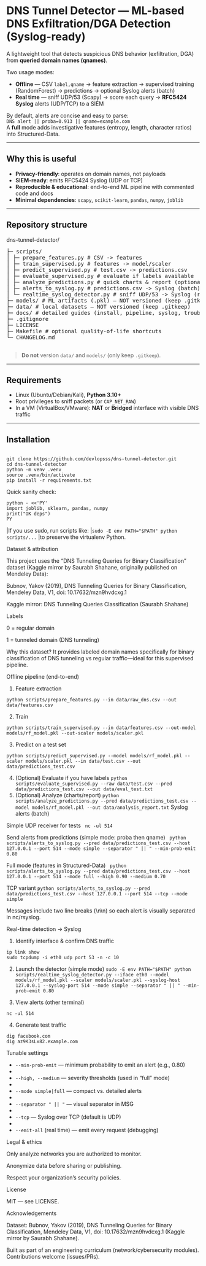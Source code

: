 
# DNS Tunnel Detector — ML-based DNS Exfiltration/DGA Detection (Syslog-ready)

A lightweight tool that detects suspicious DNS behavior (exfiltration, DGA) from **queried domain names (qnames)**.

Two usage modes:
- **Offline** — CSV `label,qname` → feature extraction → supervised training (RandomForest) → predictions → optional Syslog alerts (batch)
- **Real time** — sniff UDP/53 (Scapy) → score each query → **RFC5424 Syslog** alerts (UDP/TCP) to a SIEM

By default, alerts are concise and easy to parse:  
`DNS alert || proba=0.913 || qname=example.com`  
A **full** mode adds investigative features (entropy, length, character ratios) into Structured-Data.

---

## Why this is useful

- **Privacy-friendly**: operates on domain names, not payloads
- **SIEM-ready**: emits RFC5424 Syslog (UDP or TCP)
- **Reproducible & educational**: end-to-end ML pipeline with commented code and docs
- **Minimal dependencies**: `scapy`, `scikit-learn`, `pandas`, `numpy`, `joblib`

---

## Repository structure

dns-tunnel-detector/
<pre>
├─ scripts/
│ ├─ prepare_features.py # CSV -> features
│ ├─ train_supervised.py # features -> model/scaler
│ ├─ predict_supervised.py # test.csv -> predictions.csv
│ ├─ evaluate_supervised.py # evaluate if labels available
│ ├─ analyze_predictions.py # quick charts & report (optional)
│ ├─ alerts_to_syslog.py # predictions.csv -> Syslog (batch)
│ └─ realtime_syslog_detector.py # sniff UDP/53 -> Syslog (real time)
├─ models/ # ML artifacts (.pkl) — NOT versioned (keep .gitkeep)
├─ data/ # local datasets — NOT versioned (keep .gitkeep)
├─ docs/ # detailed guides (install, pipeline, syslog, troubleshooting)
├─ .gitignore
├─ LICENSE
├─ Makefile # optional quality-of-life shortcuts
└─ CHANGELOG.md
  </pre>


> **Do not** version `data/` and `models/` (only keep `.gitkeep`).

---

## Requirements

- Linux (Ubuntu/Debian/Kali), **Python 3.10+**
- Root privileges to sniff packets (or `CAP_NET_RAW`)
- In a VM (VirtualBox/VMware): **NAT** or **Bridged** interface with visible DNS traffic

---

## Installation

```

git clone https://github.com/devlopsss/dns-tunnel-detector.git
cd dns-tunnel-detector
python -m venv .venv
source .venv/bin/activate
pip install -r requirements.txt

```

Quick sanity check:


```
python - <<'PY'
import joblib, sklearn, pandas, numpy
print("OK deps")
PY
```


|If you use sudo, run scripts like:
|`sudo -E env PATH="$PATH" python scripts/...`
|to preserve the virtualenv Python.

Dataset & attribution

This project uses the “DNS Tunneling Queries for Binary Classification” dataset (Kaggle mirror by Saurabh Shahane, originally published on Mendeley Data):

Bubnov, Yakov (2019), DNS Tunneling Queries for Binary Classification, Mendeley Data, V1, doi: 10.17632/mzn9hvdcxg.1

Kaggle mirror: DNS Tunneling Queries Classification (Saurabh Shahane)

Labels

0 = regular domain

1 = tunneled domain (DNS tunneling)

Why this dataset?
It provides labeled domain names specifically for binary classification of DNS tunneling vs regular traffic—ideal for this supervised pipeline.




Offline pipeline (end-to-end)

1) Feature extraction
```
python scripts/prepare_features.py --in data/raw_dns.csv --out data/features.csv

```
2) Train

`python scripts/train_supervised.py --in data/features.csv --out-model models/rf_model.pkl --out-scaler models/scaler.pkl
`

3) Predict on a test set

`python scripts/predict_supervised.py --model models/rf_model.pkl --scaler models/scaler.pkl --in data/test.csv --out data/predictions_test.csv
`

4) (Optional) Evaluate if you have labels
`
python scripts/evaluate_supervised.py --raw data/test.csv --pred data/predictions_test.csv --out data/eval_test.txt
`
5) (Optional) Analyze (charts/report)
`
python scripts/analyze_predictions.py --pred data/predictions_test.csv --model models/rf_model.pkl --out data/analysis_report.txt
`
Syslog alerts (batch)

Simple UDP receiver for tests
`
nc -ul 514`


Send alerts from predictions (simple mode: proba then qname)
`
python scripts/alerts_to_syslog.py --pred data/predictions_test.csv --host 127.0.0.1 --port 514 --mode simple --separator " || " --min-prob-emit 0.80`


Full mode (features in Structured-Data)
`
python scripts/alerts_to_syslog.py --pred data/predictions_test.csv --host 127.0.0.1 --port 514 --mode full --high 0.90 --medium 0.70`


TCP variant
`
python scripts/alerts_to_syslog.py --pred data/predictions_test.csv --host 127.0.0.1 --port 514 --tcp --mode simple
`

Messages include two line breaks (\n\n) so each alert is visually separated in nc/rsyslog.

Real-time detection → Syslog

1) Identify interface & confirm DNS traffic
```
ip link show
sudo tcpdump -i eth0 udp port 53 -n -c 10
```

2) Launch the detector (simple mode)
`
sudo -E env PATH="$PATH" python scripts/realtime_syslog_detector.py --iface eth0 --model models/rf_model.pkl --scaler models/scaler.pkl --syslog-host 127.0.0.1 --syslog-port 514 --mode simple --separator " || " --min-prob-emit 0.80
`

3) View alerts (other terminal)

`nc -ul 514`

4) Generate test traffic
```
dig facebook.com
dig az9K3sLx82.example.com
```

Tunable settings

- `--min-prob-emit` — minimum probability to emit an alert (e.g., 0.80)
- 
- `--high, --medium` — severity thresholds (used in “full” mode)
- 
- `--mode simple|full` — compact vs. detailed alerts
- 
- `--separator " || "` — visual separator in MSG
- 
- `--tcp` — Syslog over TCP (default is UDP)
- 
- `--emit-all` (real time) — emit every request (debugging)

Legal & ethics

Only analyze networks you are authorized to monitor.

Anonymize data before sharing or publishing.

Respect your organization’s security policies.

License

MIT — see LICENSE.

Acknowledgements

Dataset: Bubnov, Yakov (2019), DNS Tunneling Queries for Binary Classification, Mendeley Data, V1, doi: 10.17632/mzn9hvdcxg.1 (Kaggle mirror by Saurabh Shahane).

Built as part of an engineering curriculum (network/cybersecurity modules). Contributions welcome (issues/PRs).
